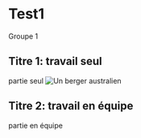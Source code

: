 # Test1
Groupe 1
## Titre 1: travail seul
partie seul
<img src="https://www.beaphar.com/portal/web/8/content/images/French_Content/Australian_Shepherd_Aibo_-_2_year_-_111014_086.jpeg" alt="Un berger australien">
## Titre 2: travail en équipe
partie en équipe
